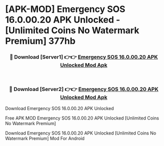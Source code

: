 # [APK-MOD] Emergency SOS 16.0.00.20 APK Unlocked - [Unlimited Coins No Watermark Premium] 377hb



<div align="center">
<h3>🔴 Download [Server1] 👉👉 <a href="https://momento.my/?title=Emergency_SOS_16.0.00.20_APK_Unlocked">Emergency SOS 16.0.00.20 APK Unlocked Mod Apk</a></h3><br>

<h3>🔴 Download [Server2] 👉👉 <a href="https://momento.my/?title=Emergency_SOS_16.0.00.20_APK_Unlocked">Emergency SOS 16.0.00.20 APK Unlocked Mod Apk</a></h3>
</div>



Download Emergency SOS 16.0.00.20 APK Unlocked 

Free APK MOD Emergency SOS 16.0.00.20 APK Unlocked [Unlimited Coins No Watermark Premium]

Download Emergency SOS 16.0.00.20 APK Unlocked [Unlimited Coins No Watermark Premium] Mod For Android
